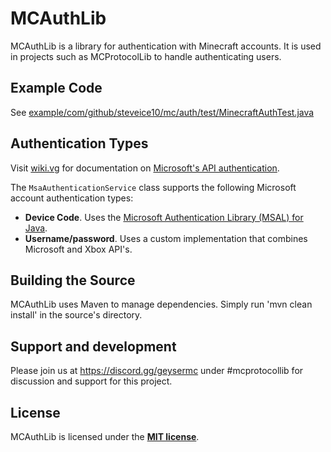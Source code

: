 # MCAuthLib
MCAuthLib is a library for authentication with Minecraft accounts. It is used in projects such as MCProtocolLib to handle authenticating users.

## Example Code
See [example/com/github/steveice10/mc/auth/test/MinecraftAuthTest.java](https://github.com/Steveice10/MCAuthLib/blob/master/example/com/github/steveice10/mc/auth/test/MinecraftAuthTest.java)

## Authentication Types

Visit [wiki.vg](https://wiki.vg/) for documentation on [Microsoft's API authentication](https://wiki.vg/Microsoft_Authentication_Scheme).

The `MsaAuthenticationService` class supports the following Microsoft account authentication types:
- **Device Code**. Uses the [Microsoft Authentication Library (MSAL) for Java](https://github.com/AzureAD/microsoft-authentication-library-for-java).
- **Username/password**. Uses a custom implementation that combines Microsoft and Xbox API's.

## Building the Source
MCAuthLib uses Maven to manage dependencies. Simply run 'mvn clean install' in the source's directory.

## Support and development

Please join us at https://discord.gg/geysermc under #mcprotocollib for discussion and support for this project.

## License
MCAuthLib is licensed under the **[MIT license](http://www.opensource.org/licenses/mit-license.html)**.

